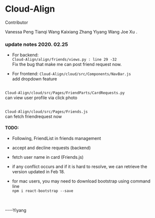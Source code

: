 # Cloud-Align

Contributor 

Vanessa Peng
Tianqi Wang
Kaixiang Zhang
Yiyang Wang
Joe Xu .



### update notes 2020. 02.25

* For backend: </br>
`Cloud-Align/align/friends/views.py : line 29 -32` </br>
Fix the bug that make me can post friend request now.

* For frontend:
`Cloud-Align/cloud/src/Components/NavBar.js` </br>
add dropdown feature </br></br>

`Cloud-Align/cloud/src/Pages/FriendParts/CardRequests.py` </br>
can view user profile via click photo
</br>
</br>

`Cloud-Align/cloud/src/Pages/Friends.js` </br>
can fetch friendrequest now


#### TODO:
* Following, FriendList in friends management
* accept and decline requests (backend)
* fetch user name in card  (Friends.js)


* if any conflict occurs and if it is hard to resolve, we can retrieve the version updated in Feb 18.
* for mac users, you may need to download bootstrap using command line </br>
`npm i react-bootstrap --save`

</br></br>
----Yiyang
